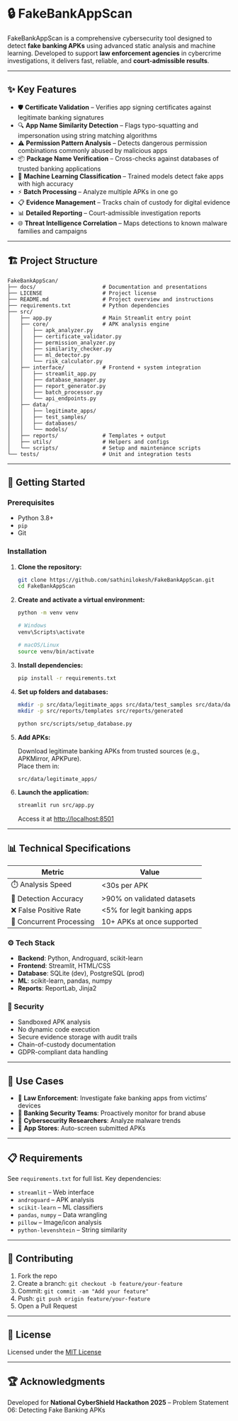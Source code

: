 # 🔒 FakeBankAppScan

FakeBankAppScan is a comprehensive cybersecurity tool designed to detect **fake banking APKs** using advanced static analysis and machine learning. Developed to support **law enforcement agencies** in cybercrime investigations, it delivers fast, reliable, and **court-admissible results**.

---

## ✨ Key Features

- 🛡️ **Certificate Validation** – Verifies app signing certificates against legitimate banking signatures  
- 🔍 **App Name Similarity Detection** – Flags typo-squatting and impersonation using string matching algorithms  
- ⚠️ **Permission Pattern Analysis** – Detects dangerous permission combinations commonly abused by malicious apps  
- 📦 **Package Name Verification** – Cross-checks against databases of trusted banking applications  
- 🤖 **Machine Learning Classification** – Trained models detect fake apps with high accuracy  
- ⚡ **Batch Processing** – Analyze multiple APKs in one go  
- 📋 **Evidence Management** – Tracks chain of custody for digital evidence  
- 📊 **Detailed Reporting** – Court-admissible investigation reports  
- 🌐 **Threat Intelligence Correlation** – Maps detections to known malware families and campaigns  

---

## 🏗️ Project Structure

```
FakeBankAppScan/
├── docs/                     # Documentation and presentations
├── LICENSE                   # Project license
├── README.md                 # Project overview and instructions
├── requirements.txt          # Python dependencies
├── src/
│   ├── app.py                # Main Streamlit entry point
│   ├── core/                 # APK analysis engine
│   │   ├── apk_analyzer.py
│   │   ├── certificate_validator.py
│   │   ├── permission_analyzer.py
│   │   ├── similarity_checker.py
│   │   ├── ml_detector.py
│   │   └── risk_calculator.py
│   ├── interface/            # Frontend + system integration
│   │   ├── streamlit_app.py
│   │   ├── database_manager.py
│   │   ├── report_generator.py
│   │   ├── batch_processor.py
│   │   └── api_endpoints.py
│   ├── data/
│   │   ├── legitimate_apps/
│   │   ├── test_samples/
│   │   ├── databases/
│   │   └── models/
│   ├── reports/              # Templates + output
│   ├── utils/                # Helpers and configs
│   └── scripts/              # Setup and maintenance scripts
└── tests/                    # Unit and integration tests
```

---

## 🚀 Getting Started

### Prerequisites

- Python 3.8+
- `pip`
- Git

### Installation

1. **Clone the repository:**
   ```bash
   git clone https://github.com/sathinilokesh/FakeBankAppScan.git
   cd FakeBankAppScan
   ```

2. **Create and activate a virtual environment:**
   ```bash
   python -m venv venv

   # Windows
   venv\Scripts\activate

   # macOS/Linux
   source venv/bin/activate
   ```

3. **Install dependencies:**
   ```bash
   pip install -r requirements.txt
   ```

4. **Set up folders and databases:**
   ```bash
   mkdir -p src/data/legitimate_apps src/data/test_samples src/data/databases src/data/models
   mkdir -p src/reports/templates src/reports/generated

   python src/scripts/setup_database.py
   ```

5. **Add APKs:**

   Download legitimate banking APKs from trusted sources (e.g., APKMirror, APKPure).  
   Place them in:

   ```
   src/data/legitimate_apps/
   ```

6. **Launch the application:**
   ```bash
   streamlit run src/app.py
   ```

   Access it at [http://localhost:8501](http://localhost:8501)

---

## 📊 Technical Specifications

| Metric                    | Value                            |
|--------------------------|----------------------------------|
| ⏱️ Analysis Speed        | <30s per APK                     |
| 🎯 Detection Accuracy     | >90% on validated datasets       |
| ❌ False Positive Rate    | <5% for legit banking apps       |
| 🔄 Concurrent Processing  | 10+ APKs at once supported       |

### ⚙️ Tech Stack

- **Backend**: Python, Androguard, scikit-learn  
- **Frontend**: Streamlit, HTML/CSS  
- **Database**: SQLite (dev), PostgreSQL (prod)  
- **ML**: scikit-learn, pandas, numpy  
- **Reports**: ReportLab, Jinja2  

### 🔐 Security

- Sandboxed APK analysis  
- No dynamic code execution  
- Secure evidence storage with audit trails  
- Chain-of-custody documentation  
- GDPR-compliant data handling  

---

## 🎯 Use Cases

- 👮 **Law Enforcement**: Investigate fake banking apps from victims’ devices  
- 🏦 **Banking Security Teams**: Proactively monitor for brand abuse  
- 🧠 **Cybersecurity Researchers**: Analyze malware trends  
- 📱 **App Stores**: Auto-screen submitted APKs  

---

## 📋 Requirements

See `requirements.txt` for full list. Key dependencies:

- `streamlit` – Web interface  
- `androguard` – APK analysis  
- `scikit-learn` – ML classifiers  
- `pandas`, `numpy` – Data wrangling  
- `pillow` – Image/icon analysis  
- `python-levenshtein` – String similarity  

---

## 🤝 Contributing

1. Fork the repo  
2. Create a branch: `git checkout -b feature/your-feature`  
3. Commit: `git commit -am "Add your feature"`  
4. Push: `git push origin feature/your-feature`  
5. Open a Pull Request  

---

## 📄 License

Licensed under the [MIT License](LICENSE)

---

## 🏆 Acknowledgments

Developed for **National CyberShield Hackathon 2025** – Problem Statement 06: Detecting Fake Banking APKs
